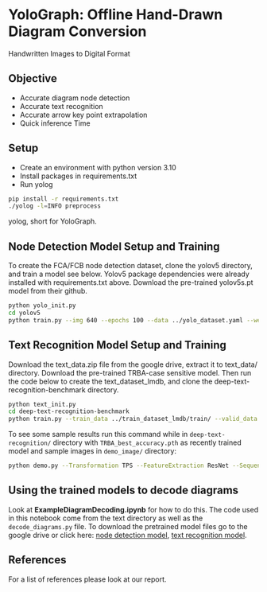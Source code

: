 # YoloGraph: Offline Hand-Drawn Diagram Conversion

Handwritten Images to Digital Format

## Objective

- Accurate diagram node detection
- Accurate text recognition
- Accurate arrow key point extrapolation
- Quick inference Time

## Setup

- Create an environment with python version 3.10
- Install packages in requirements.txt
- Run yolog

```sh
pip install -r requirements.txt
./yolog -l=INFO preprocess
```

yolog, short for YoloGraph.

## Node Detection Model Setup and Training

To create the FCA/FCB node detection dataset, clone the yolov5 directory, and train a model see below. Yolov5 package dependencies were already installed with requirements.txt above. Download the pre-trained yolov5s.pt model from their github.
```sh
python yolo_init.py
cd yolov5
python train.py --img 640 --epochs 100 --data ../yolo_dataset.yaml --weights ../pretrained_models/yolov5s.pt
```

## Text Recognition Model Setup and Training

Download the text_data.zip file from the google drive, extract it to text_data/ directory. Download the pre-trained TRBA-case sensitive model. Then run the code below to create the text_dataset_lmdb, and clone the deep-text-recognition-benchmark directory. 
```sh
python text_init.py
cd deep-text-recognition-benchmark
python train.py --train_data ../train_dataset_lmdb/train/ --valid_data ../train_dataset_lmdb/test/ --saved_model ../pretrained_models/TPS-ResNet-BiLSTM-Attn-case-sensitive.pth --FT --select_data / --batch_ratio 1 --Transformation TPS --FeatureExtraction ResNet --SequenceModeling BiLSTM --Prediction Attn --workers 0 --num_iter 300 --valInterval 5 --sensitive
```

To see some sample results run this command while in ```deep-text-recognition/``` directory with ```TRBA_best_accuracy.pth``` as recently trained model and sample images in ```demo_image/``` directory:
```sh
python demo.py --Transformation TPS --FeatureExtraction ResNet --SequenceModeling BiLSTM --Prediction Attn --image_folder demo_image/ --saved_model ../models/TRBA_best_accuracy.pth --sensitive
```

## Using the trained models to decode diagrams

Look at **ExampleDiagramDecoding.ipynb** for how to do this. The code used in this notebook come from the text directory as well as the ```decode_diagrams.py``` file. To download the pretrained model files go to the google drive or click here: [node detection model](https://drive.google.com/file/d/1ufcdRJSt2qbtIDRsJA9z57-7nLS99a9O/view?usp=drive_link), [text recognition model](https://drive.google.com/file/d/1I9GpfRgAOmtQCqcgYDYLzQWD-EMl9Q1N/view?usp=drive_link). 

## References

For a list of references please look at our report. 
